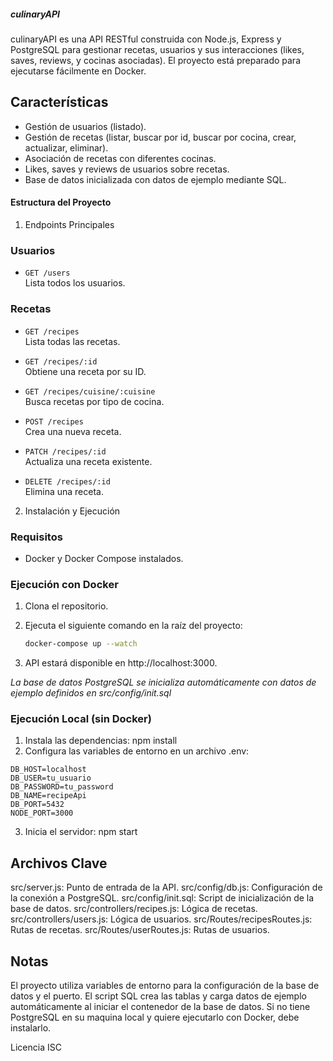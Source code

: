 ##### culinaryAPI #####

culinaryAPI es una API RESTful construida con Node.js, Express y PostgreSQL para gestionar recetas, usuarios y sus interacciones (likes, saves, reviews, y cocinas asociadas). El proyecto está preparado para ejecutarse fácilmente en Docker.

## Características ##

- Gestión de usuarios (listado).
- Gestión de recetas (listar, buscar por id, buscar por cocina, crear, actualizar, eliminar).
- Asociación de recetas con diferentes cocinas.
- Likes, saves y reviews de usuarios sobre recetas.
- Base de datos inicializada con datos de ejemplo mediante SQL.

#### Estructura del Proyecto ####

1. Endpoints Principales

### Usuarios

- `GET /users`  
  Lista todos los usuarios.

### Recetas

- `GET /recipes`  
  Lista todas las recetas.

- `GET /recipes/:id`  
  Obtiene una receta por su ID.

- `GET /recipes/cuisine/:cuisine`  
  Busca recetas por tipo de cocina.

- `POST /recipes`  
  Crea una nueva receta.

- `PATCH /recipes/:id`  
  Actualiza una receta existente.

- `DELETE /recipes/:id`  
  Elimina una receta.

2. Instalación y Ejecución

### Requisitos

- Docker y Docker Compose instalados.

### Ejecución con Docker

1. Clona el repositorio.
2. Ejecuta el siguiente comando en la raíz del proyecto:

   ```sh
   docker-compose up --watch
3. API estará disponible en http://localhost:3000.

*La base de datos PostgreSQL se inicializa automáticamente con datos de ejemplo definidos en src/config/init.sql*

### Ejecución Local (sin Docker)

1. Instala las dependencias: npm install
2. Configura las variables de entorno en un archivo .env:
```
DB_HOST=localhost
DB_USER=tu_usuario
DB_PASSWORD=tu_password
DB_NAME=recipeApi
DB_PORT=5432
NODE_PORT=3000
```
3. Inicia el servidor: npm start

## Archivos Clave ##

src/server.js: Punto de entrada de la API.
src/config/db.js: Configuración de la conexión a PostgreSQL.
src/config/init.sql: Script de inicialización de la base de datos.
src/controllers/recipes.js: Lógica de recetas.
src/controllers/users.js: Lógica de usuarios.
src/Routes/recipesRoutes.js: Rutas de recetas.
src/Routes/userRoutes.js: Rutas de usuarios.

## Notas
El proyecto utiliza variables de entorno para la configuración de la base de datos y el puerto.
El script SQL crea las tablas y carga datos de ejemplo automáticamente al iniciar el contenedor de la base de datos.
Si no tiene PostgreSQL en su maquina local y quiere ejecutarlo con Docker, debe instalarlo.

Licencia
ISC